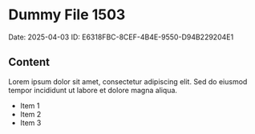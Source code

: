 # Dummy File 1503

Date: 2025-04-03
ID: E6318FBC-8CEF-4B4E-9550-D94B229204E1

## Content

Lorem ipsum dolor sit amet, consectetur adipiscing elit.
Sed do eiusmod tempor incididunt ut labore et dolore magna aliqua.

* Item 1
* Item 2
* Item 3

